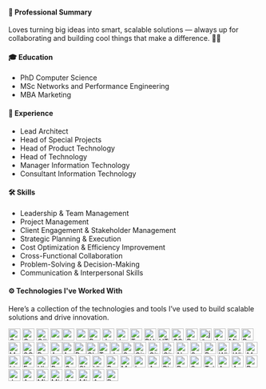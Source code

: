#### 🚀 Professional Summary

Loves turning big ideas into smart, scalable solutions — always up for collaborating and building cool things that make a difference. 🤝💡

#### 🎓 Education

[](https://github.com/Faisal-Saleem/Faisal-Saleem/blob/main/README.md#education)

-  PhD Computer Science
-  MSc Networks and Performance Engineering
-  MBA Marketing


#### 💼 Experience

[](https://github.com/Faisal-Saleem/Faisal-Saleem/blob/main/README.md#professional-experience)

-  Lead Architect
-  Head of Special Projects
-  Head of Product Technology
-  Head of Technology
-  Manager Information Technology
-  Consultant Information Technology

#### 🛠️ Skills

-  Leadership & Team Management
-  Project Management
-  Client Engagement & Stakeholder Management
-  Strategic Planning & Execution
-  Cost Optimization & Efficiency Improvement
-  Cross-Functional Collaboration
-  Problem-Solving & Decision-Making
-  Communication & Interpersonal Skills



#### ⚙️ Technologies I've Worked With

Here’s a collection of the technologies and tools I’ve used to build scalable solutions and drive innovation.

<img src="https://icon.icepanel.io/Technology/svg/C.svg" alt="C" style="width:24px; height:24px;">&nbsp;<img src="https://icon.icepanel.io/Technology/svg/C%2B%2B-%28CPlusPlus%29.svg" alt="C++" style="width:24px; height:24px;">&nbsp;<img src="https://icon.icepanel.io/Technology/svg/C%23-%28CSharp%29.svg" alt="C#" style="width:24px; height:24px;">&nbsp;<img src="https://icon.icepanel.io/Technology/svg/Objective-C.svg" style="width:24px; height:24px;" ><img src="https://icon.icepanel.io/Technology/svg/.NET.svg" style="width:24px; height:24px;">&nbsp;<img src="https://icon.icepanel.io/Technology/svg/.NET-core.svg" style="width:24px; height:24px;"><img src="https://icon.icepanel.io/Technology/svg/Python.svg" alt="Python" style="width:24px; height:24px;">&nbsp;<img src="https://icon.icepanel.io/Technology/svg/Java.svg" alt="Java" style="width:24px; height:24px;">&nbsp;<img src="https://icon.icepanel.io/Technology/svg/JavaScript.svg" alt="JavaScript" style="width:24px; height:24px;">&nbsp;<img src="https://icon.icepanel.io/Technology/svg/TypeScript.svg" alt="TypeScript" style="width:24px; height:24px;">&nbsp;<img src="https://icon.icepanel.io/Technology/svg/PHP.svg" alt="PHP" style="width:24px; height:24px;">&nbsp;<img src="https://icon.icepanel.io/Technology/svg/HTML5.svg" alt="HTML5" style="width:24px; height:24px;">&nbsp;<img src="https://icon.icepanel.io/Technology/svg/CSS3.svg" alt="CSS3" style="width:24px; height:24px;">&nbsp;<img src="https://icon.icepanel.io/Technology/svg/Bootstrap.svg" alt="Bootstrap" style="width:24px; height:24px;">&nbsp;<img src="https://icon.icepanel.io/Technology/svg/jQuery.svg" alt="jQuery" style="width:24px; height:24px;">&nbsp;<img src="https://icon.icepanel.io/Technology/svg/Azure-SQL-Database.svg" alt="Azure SQL Database" style="width:24px; height:24px;">&nbsp;<img src="https://icon.icepanel.io/Technology/png-shadow-512/Microsoft-SQL-Server.png" alt="Microsoft SQL Server" style="width:24px; height:24px;">&nbsp;<img src="https://icon.icepanel.io/Technology/svg/PostgresSQL.svg" alt="PostgreSQL" style="width:24px; height:24px;">&nbsp;<img src="https://icon.icepanel.io/Technology/svg/MySQL.svg" alt="MySQL" style="width:24px; height:24px;">&nbsp;<img src="https://icon.icepanel.io/Technology/png-shadow-512/SQLite.png" alt="SQLite" style="width:24px; height:24px;">&nbsp;<img src="https://icon.icepanel.io/Technology/svg/Redis.svg" alt="Redis" style="width:24px; height:24px;">&nbsp;<img src="https://icon.icepanel.io/Technology/svg/Azure.svg" alt="Azure" style="width:24px; height:24px;"><img src="https://icon.icepanel.io/Technology/svg/Azure-Devops.svg" alt="Azure DevOps" style="width:24px; height:24px;"><img src="https://icon.icepanel.io/Technology/svg/Docker.svg" alt="Docker" style="width:24px; height:24px;"><img src="https://icon.icepanel.io/Technology/svg/Cloudflare.svg" alt="Cloudflare" style="width:24px; height:24px;"><img src="https://icon.icepanel.io/Technology/svg/HashiCorp-Terraform.svg" alt="Terraform" style="width:24px; height:24px;"><img src="https://icon.icepanel.io/Technology/svg/Jenkins.svg" alt="Jenkins" style="width:24px; height:24px;"><img src="https://icon.icepanel.io/Technology/svg/SonarQube.svg" alt="SonarQube" style="width:24px; height:24px;"><img src="https://icon.icepanel.io/Technology/svg/Git.svg" alt="Git" style="width:24px; height:24px;">&nbsp;<img src="https://icon.icepanel.io/Technology/png-shadow-512/GitHub.png" alt="GitHub" style="width:24px; height:24px;">&nbsp;<img src="https://icon.icepanel.io/Technology/svg/GitHub-Actions.svg"  alt="GitHub Actions" style="width:24px; height:24px;">&nbsp;<img src="https://icon.icepanel.io/Technology/svg/NuGet.svg" alt="NuGet" style="width:24px; height:24px;">&nbsp;<img src="https://icon.icepanel.io/Technology/svg/Swagger.svg" alt="Swagger" style="width:24px; height:24px;">&nbsp;<img src="https://icon.icepanel.io/Technology/svg/Postman.svg" alt="Postman" style="width:24px; height:24px;">&nbsp;<img src="https://icon.icepanel.io/Technology/svg/Windows-8.svg" alt="Windows 8" style="width:24px; height:24px;">&nbsp;<img src="https://icon.icepanel.io/Technology/svg/Windows-11.svg" alt="Windows 11" style="width:24px; height:24px;">&nbsp;<img src="https://icon.icepanel.io/Technology/svg/MS-DOS.svg" alt="MS-DOS" style="width:24px; height:24px;">&nbsp;<img src="https://icon.icepanel.io/Technology/png-shadow-512/Linux.png" alt="Linux" style="width:24px; height:24px;">&nbsp;<img src="https://icon.icepanel.io/Technology/svg/Fedora.svg" alt="Fedora" style="width:24px; height:24px;">&nbsp;<img src="https://icon.icepanel.io/Technology/svg/Ubuntu.svg" alt="Ubuntu" style="width:24px; height:24px;">&nbsp;<img src="https://icon.icepanel.io/Technology/svg/Red-Hat.svg" alt="Red Hat" style="width:24px; height:24px;">&nbsp;<img src="https://icon.icepanel.io/Technology/svg/Salesforce.svg" alt="Salesforce" style="width:24px; height:24px;">&nbsp;<img src="https://icon.icepanel.io/Technology/svg/Slack.svg" alt="Slack" style="width:24px; height:24px;">&nbsp;<img src="https://icon.icepanel.io/Technology/svg/Vim.svg" alt="Vim" style="width:24px; height:24px;">&nbsp;<img src="https://icon.icepanel.io/Technology/png-shadow-512/Powershell.png" alt="PowerShell" style="width:24px; height:24px;">&nbsp;<img src="https://icon.icepanel.io/Technology/png-shadow-512/Markdown.png" alt="Markdown" style="width:24px; height:24px;">&nbsp;<img src="https://icon.icepanel.io/Technology/png-shadow-512/LaTeX.png" alt="LaTeX" style="width:24px; height:24px;">&nbsp;<img src="https://w7.pngwing.com/pngs/370/676/png-transparent-active-directory-microsoft-azure-on-premises-software-identity-management-cloud-computing-connect-blue-angle-triangle-thumbnail.png" alt="Active Directory" style="width:24px; height:24px;">&nbsp;<img src="https://icon.icepanel.io/Technology/svg/Rider.svg" alt="Rider" style="width:24px; height:24px;">&nbsp;<img src="https://icon.icepanel.io/Technology/svg/RabbitMQ.svg" alt="RabbitMQ" style="width:24px; height:24px;">&nbsp;<img src="https://icon.icepanel.io/Technology/svg/Selenium.svg" alt="Selenium" style="width:24px; height:24px;">&nbsp;<img src="https://icon.icepanel.io/Technology/svg/Tailwind-CSS.svg" alt="Tailwind-CSS" style="width:24px; height:24px;">&nbsp;<img src="https://icon.icepanel.io/Technology/svg/Apache-Spark.svg" alt="Apache Spark" style="width:24px; height:24px;">&nbsp;<img src="https://icon.icepanel.io/Technology/png-shadow-512/AWS.png" alt="AWS" style="width:24px; height:24px;">&nbsp;<img src="https://icon.icepanel.io/Technology/png-shadow-512/Bash.png" alt="Bash" style="width:24px; height:24px;">&nbsp;<img src="https://icon.icepanel.io/Technology/png-shadow-512/Jupyter.png" alt="Jupyter" style="width:24px; height:24px;">&nbsp;<img src="https://encrypted-tbn0.gstatic.com/images?q=tbn:ANd9GcRs5p59yvc8E7faSdStVJHm_sDWG9TKXGBKog&s" alt="Azure Synapse" style="width:24px; height:24px;">&nbsp;<img src="https://upload.wikimedia.org/wikipedia/commons/thumb/e/ea/Microsoft_Exchange_%282019-present%29.svg/1200px-Microsoft_Exchange_%282019-present%29.svg.png" alt="Microsoft Exchange" style="width:24px; height:24px;">&nbsp;<img src="https://upload.wikimedia.org/wikipedia/commons/thumb/0/0e/Microsoft_365_%282022%29.svg/1862px-Microsoft_365_%282022%29.svg.png" alt="Microsoft Office 365" style="width:24px; height:24px;">&nbsp;<img src="https://images.contentstack.io/v3/assets/blt28ff6c4a2cf43126/blt374f78240c081396/64772700621e536f392fbb47/Azure_Active_Directory_1_Integrations_Feature_Array_Item_Image.png?auto=webp&disable=upscale&width=3840&quality=75" alt="Active Directory" style="width:24px; height:24px;">&nbsp;<img src="https://upload.wikimedia.org/wikipedia/commons/a/a7/Microsoft_Launcher_logo.png" alt="Microsoft Intune" style="width:24px; height:24px;">&nbsp;<img src="https://www.netreo.com/wp-content/uploads/2023/11/Azure-Data-Factory_COLOR.png" alt="Azure Data Factory" style="width:24px; height:24px;">&nbsp;<img src="https://skillforge.com/wp-content/uploads/2021/01/Power_BI-300x300.png" alt="Power Bi" style="width:24px; height:24px;">

